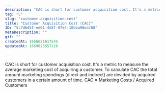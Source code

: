 ```yaml
---
description: "CAC is short for customer acquisition cost. It's a metric to measure the average marketing cost of acquiring a customer. To calculate CAC the total amount marketing spendings (direct and indirect) are devided by acquired customers in a certain amount of time. CAC = Marketing Costs / Acquired Customers"
tag: "C"
slug: "customer-acquisition-cost"
title: "Customer Acquisition Cost (CAC)"
ID: "5c7d6d5f-ee01-4d8f-97e4-18bba98ea768"
metaDescription: ""
gif: ""
createdAt: 1666621617545
updatedAt: 1669025557226

---
```

CAC is short for customer acquisition cost. It's a metric to measure the average marketing cost of acquiring a customer. To calculate CAC the total amount marketing spendings (direct and indirect) are devided by acquired customers in a certain amount of time. CAC = Marketing Costs / Acquired Customers